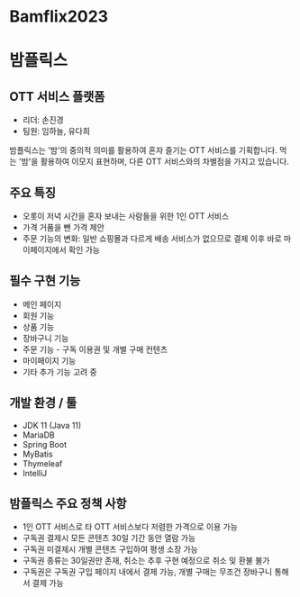 # Bamflix2023 

# 밤플릭스

## OTT 서비스 플랫폼

- 리더: 손진경
- 팀원: 임하늘, 유다희

밤플릭스는 '밤'의 중의적 의미를 활용하여 혼자 즐기는 OTT 서비스를 기획합니다. 
먹는 '밤'을 활용하여 이모지 표현하며, 다른 OTT 서비스와의 차별점을 가지고 있습니다.

## 주요 특징

- 오롯이 저녁 시간을 혼자 보내는 사람들을 위한 1인 OTT 서비스
- 가격 거품을 뺀 가격 제안
- 주문 기능의 변화: 일반 쇼핑몰과 다르게 배송 서비스가 없으므로 결제 이후 바로 마이페이지에서 확인 가능

## 필수 구현 기능

- 메인 페이지
- 회원 기능
- 상품 기능
- 장바구니 기능
- 주문 기능 - 구독 이용권 및 개별 구매 컨텐츠
- 마이페이지 기능
- 기타 추가 기능 고려 중

## 개발 환경 / 툴

- JDK 11 (Java 11)
- MariaDB
- Spring Boot
- MyBatis
- Thymeleaf
- IntelliJ

## 밤플릭스 주요 정책 사항

- 1인 OTT 서비스로 타 OTT 서비스보다 저렴한 가격으로 이용 가능
- 구독권 결제시 모든 콘텐츠 30일 기간 동안 열람 가능
- 구독권 미결제시 개별 콘텐츠 구입하여 평생 소장 가능
- 구독권 종류는 30일권만 존재, 취소는 추후 구현 예정으로 취소 및 환불 불가
- 구독권은 구독권 구입 페이지 내에서 결제 가능, 개별 구매는 무조건 장바구니 통해서 결제 가능
